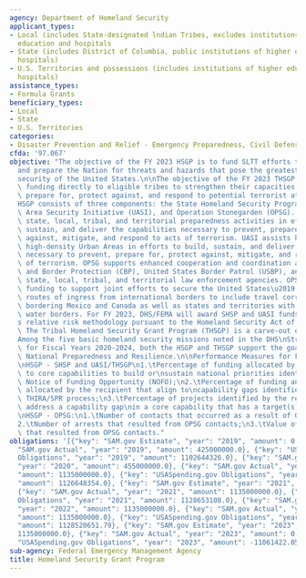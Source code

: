 ```yaml
---
agency: Department of Homeland Security
applicant_types:
- Local (includes State-designated lndian Tribes, excludes institutions of higher
  education and hospitals
- State (includes District of Columbia, public institutions of higher education and
  hospitals)
- U.S. Territories and possessions (includes institutions of higher education and
  hospitals)
assistance_types:
- Formula Grants
beneficiary_types:
- Local
- State
- U.S. Territories
categories:
- Disaster Prevention and Relief - Emergency Preparedness, Civil Defense
cfda: '97.067'
objective: "The objective of the FY 2023 HSGP is to fund SLTT efforts to prevent terrorism\n\
  and prepare the Nation for threats and hazards that pose the greatest risk to the\n\
  security of the United States.\n\nThe objective of the FY 2023 THSGP is to provide\
  \ funding directly to eligible tribes to strengthen their capacities to prevent,\
  \ prepare for, protect against, and respond to potential terrorist attacks.\n\n\
  HSGP consists of three components: the State Homeland Security Program (SHSP), Urban\
  \ Area Security Initiative (UASI), and Operation Stonegarden (OPSG). SHSP supports\
  \ state, local, tribal, and territorial preparedness activities in efforts to build,\
  \ sustain, and deliver the capabilities necessary to prevent, prepare for, protect\
  \ against, mitigate, and respond to acts of terrorism. UASI assists high-threat,\
  \ high-density Urban Areas in efforts to build, sustain, and deliver the capabilities\
  \ necessary to prevent, prepare for, protect against, mitigate, and respond to acts\
  \ of terrorism. OPSG supports enhanced cooperation and coordination among Customs\
  \ and Border Protection (CBP), United States Border Patrol (USBP), and federal,\
  \ state, local, tribal, and territorial law enforcement agencies. OPSG provides\
  \ funding to support joint efforts to secure the United States\u2019 borders along\
  \ routes of ingress from international borders to include travel corridors in states\
  \ bordering Mexico and Canada as well as states and territories with international\
  \ water borders. For FY 2023, DHS/FEMA will award SHSP and UASI funds based on DHS/FEMA\u2019\
  s relative risk methodology pursuant to the Homeland Security Act of 2002, as amended.\
  \ The Tribal Homeland Security Grant Program (THSGP) is a carve-out of SHSP. \n\n\
  Among the five basic homeland security missions noted in the DHS\nStrategic Plan\
  \ for Fiscal Years 2020-2024, both the HSGP and THSGP support the goal to Strengthen\
  \ National Preparedness and Resilience.\n\nPerformance Measures for FY 2023 are:\n\
  \nHSGP - SHSP and UASI/THSGP\n1.\tPercentage of funding allocated by the recipient\
  \ to core capabilities to build or\nsustain national priorities identified in the\
  \ Notice of Funding Opportunity (NOFO);\n2.\tPercentage of funding and projects\
  \ allocated by the recipient that align to\ncapability gaps identified through the\
  \ THIRA/SPR process;\n3.\tPercentage of projects identified by the recipient that\
  \ address a capability gap\nin a core capability that has a target(s) rated as high.\n\
  \nHSGP - OPSG:\n1.\tNumber of contacts that occurred as a result of OPSG deployments;\n\
  2.\tNumber of arrests that resulted from OPSG contacts;\n3.\tValue of drug seizures\
  \ that resulted from OPSG contacts."
obligations: '[{"key": "SAM.gov Estimate", "year": "2019", "amount": 0.0}, {"key":
  "SAM.gov Actual", "year": "2019", "amount": 425000000.0}, {"key": "USASpending.gov
  Obligations", "year": "2019", "amount": 1102644326.0}, {"key": "SAM.gov Estimate",
  "year": "2020", "amount": 455000000.0}, {"key": "SAM.gov Actual", "year": "2020",
  "amount": 1135000000.0}, {"key": "USASpending.gov Obligations", "year": "2020",
  "amount": 1126648354.0}, {"key": "SAM.gov Estimate", "year": "2021", "amount": 1135000000.0},
  {"key": "SAM.gov Actual", "year": "2021", "amount": 1135000000.0}, {"key": "USASpending.gov
  Obligations", "year": "2021", "amount": 1128653108.0}, {"key": "SAM.gov Estimate",
  "year": "2022", "amount": 1135000000.0}, {"key": "SAM.gov Actual", "year": "2022",
  "amount": 1135000000.0}, {"key": "USASpending.gov Obligations", "year": "2022",
  "amount": 1128520651.79}, {"key": "SAM.gov Estimate", "year": "2023", "amount":
  1135000000.0}, {"key": "SAM.gov Actual", "year": "2023", "amount": 0.0}, {"key":
  "USASpending.gov Obligations", "year": "2023", "amount": -11061422.05}]'
sub-agency: Federal Emergency Management Agency
title: Homeland Security Grant Program
---
```

